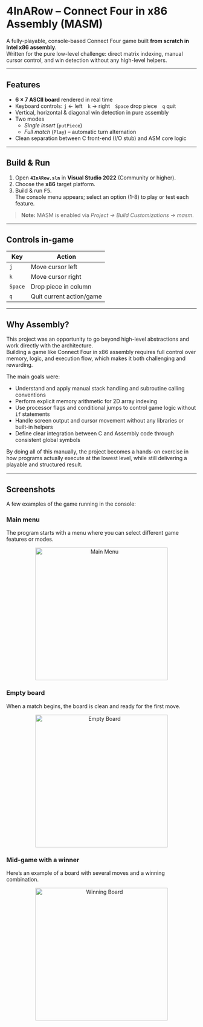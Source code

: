 # 4InARow – Connect Four in x86 Assembly (MASM)

A fully-playable, console-based Connect Four game built **from scratch in Intel x86 assembly**.  
Written for the pure low-level challenge: direct matrix indexing, manual cursor control, and win detection without any high-level helpers.

---

## Features

- **6 × 7 ASCII board** rendered in real time  
- Keyboard controls: `j` ← left `k` → right `Space` drop piece `q` quit  
- Vertical, horizontal & diagonal win detection in pure assembly  
- Two modes  
  - *Single insert* (`putPiece`)  
  - *Full match* (`Play`) – automatic turn alternation  
- Clean separation between C front-end (I/O stub) and ASM core logic

---

## Build & Run

1. Open **`4InARow.sln`** in **Visual Studio 2022** (Community or higher).  
2. Choose the **x86** target platform.  
3. Build & run <kbd>F5</kbd>.  
   The console menu appears; select an option (1-8) to play or test each feature.

> **Note:** MASM is enabled via *Project → Build Customizations → masm*.

---

## Controls in-game

<div align="center">

| Key     | Action                   |
|---------|--------------------------|
| `j`     | Move cursor left         |
| `k`     | Move cursor right        |
| `Space` | Drop piece in column     |
| `q`     | Quit current action/game |

</div>

---


## Why Assembly?

This project was an opportunity to go beyond high-level abstractions and work directly with the architecture.  
Building a game like Connect Four in x86 assembly requires full control over memory, logic, and execution flow, which makes it both challenging and rewarding.

The main goals were:

- Understand and apply manual stack handling and subroutine calling conventions  
- Perform explicit memory arithmetic for 2D array indexing 
- Use processor flags and conditional jumps to control game logic without `if` statements  
- Handle screen output and cursor movement without any libraries or built-in helpers  
- Define clear integration between C and Assembly code through consistent global symbols

By doing all of this manually, the project becomes a hands-on exercise in how programs actually execute at the lowest level, while still delivering a playable and structured result.

---

## Screenshots

A few examples of the game running in the console:

### Main menu
The program starts with a menu where you can select different game features or modes.

<p align="center">
  <img width="350" alt="Main Menu" src="https://github.com/user-attachments/assets/d0ae0ee4-69a7-491a-98d4-ae6a2fc94184" />
</p>

### Empty board
When a match begins, the board is clean and ready for the first move.

<p align="center">
  <img width="350" alt="Empty Board" src="https://github.com/user-attachments/assets/afd918fc-5518-46a9-940c-ba1313bdd969" />
</p>

### Mid-game with a winner
Here’s an example of a board with several moves and a winning combination.

<p align="center">
  <img width="350" alt="Winning Board" src="https://github.com/user-attachments/assets/4ab9b831-0dd0-41fa-981e-5f81f8af4587" />
</p>




